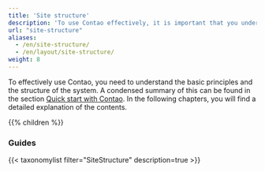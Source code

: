 ```yaml
---
title: 'Site structure'
description: 'To use Contao effectively, it is important that you understand the basic principles and the structure of the system.'
url: "site-structure"
aliases:
  - /en/site-structure/
  - /en/layout/site-structure/
weight: 8
---
```


To effectively use Contao, you need to understand the basic principles and the structure of the system. A condensed 
summary of this can be found in the section [Quick start with Contao](/en/introduction/contao-quickstart/). In the following chapters, you will find a 
detailed explanation of the contents.

{{% children %}}

### Guides

{{< taxonomylist filter="SiteStructure" description=true >}}
